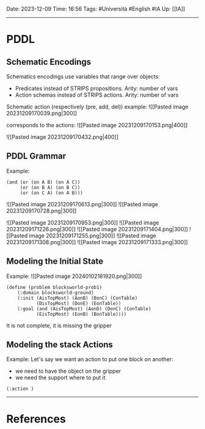 Date: 2023-12-09
Time: 16:56
Tags: #Università #English #IA 
Up: [[IA]]

---
# PDDL

## Schematic Encodings

Schematics encodings use variables that range over objects:
- Predicates instead of STRIPS propositions. Arity: number of vars
- Action schemas instead of STRIPS actions. Arity: number of vars

Schematic action (respectively (pre, add, del)) example:
![[Pasted image 20231209170039.png|300]]

corresponds to the actions:
![[Pasted image 20231209170153.png|400]]

![[Pasted image 20231209170432.png|400]]

## PDDL Grammar

Example:
``` PDDL
(and (or (on A B) (on A C)) 
	 (or (on B A) (on B C)) 
	 (or (on C A) (on A B)))
```

![[Pasted image 20231209170613.png|300]] ![[Pasted image 20231209170728.png|300]]

![[Pasted image 20231209170953.png|300]] ![[Pasted image 20231209171226.png|300]]
![[Pasted image 20231209171404.png|300]] ![[Pasted image 20231209171255.png|300]] ![[Pasted image 20231209171308.png|300]] ![[Pasted image 20231209171333.png|300]] 

## Modeling the Initial State

Example:
![[Pasted image 20240102181920.png|300]]

``` PDDL
(define (problem blocksworld-prob1)
	(:domain blocksworld-ground)
	(:init (AisTopMost) (AonB) (BonC) (ConTable)
		   (DisTopMost) (DonE) (EonTable))
	(:goal (and (AisTopMost) (AonD) (DonC) (ConTable)
		   (EisTopMost) (EonB) (BonTable))))
```

It is not complete, it is missing the gripper

## Modeling the stack Actions

Example:
Let's say we want an action to put one block on another:
- we need to have the object on the gripper
- we need the support where to put it

``` PDDL
(:action )
```

---
# References
